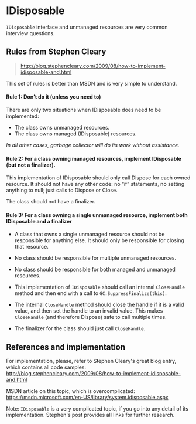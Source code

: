 # IDisposable

`IDisposable` interface and unmanaged resources are very common interview questions.

## Rules from Stephen Cleary 
> http://blog.stephencleary.com/2009/08/how-to-implement-idisposable-and.html

This set of rules is better than MSDN and is very simple to understand. 

#### Rule 1: Don’t do it \(unless you need to\)

There are only two situations when IDisposable does need to be implemented:

- The class owns unmanaged resources.
- The class owns managed (IDisposable) resources.

_In all other cases, garbage collector will do its work without assistance._

#### Rule 2: For a class owning managed resources, implement IDisposable \(but not a finalizer\).

This implementation of IDisposable should only call Dispose for each owned resource. It should not have any other code: no “if” statements, no setting anything to null; just calls to Dispose or Close.

The class should not have a finalizer.

#### Rule 3: For a class owning a single unmanaged resource, implement both IDisposable and a finalizer

- A class that owns a single unmanaged resource should not be responsible for anything else. It should only be responsible for closing that resource.

- No class should be responsible for multiple unmanaged resources.

- No class should be responsible for both managed and unmanaged resources.

- This implementation of `IDisposable` should call an internal `CloseHandle` method and then end with a call to `GC.SuppressFinalize(this)`.

- The internal `CloseHandle` method should close the handle if it is a valid value, and then set the handle to an invalid value. This makes `CloseHandle` (and therefore Dispose) safe to call multiple times.

- The finalizer for the class should just call `CloseHandle`.

## References and implementation

For implementation, please, refer to Stephen Cleary's great blog entry, which contains all code samples: http://blog.stephencleary.com/2009/08/how-to-implement-idisposable-and.html

MSDN article on this topic, which is overcomplicated: https://msdn.microsoft.com/en-US/library/system.idisposable.aspx

Note: `IDisposable` is a very complicated topic, if you go into any detail of its implementation. Stephen's post provides all links for further research.